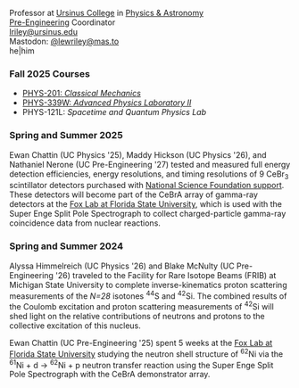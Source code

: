 Professor at [Ursinus College](https://www.ursinus.edu) in [Physics & Astronomy](https://www.ursinus.edu/academics/physics-and-astronomy/)<BR />
[Pre-Engineering](https://www.ursinus.edu/academics/pre-engineering/) Coordinator<BR />
[lriley@ursinus.edu](mailto:lriley@ursinus.edu)<BR />
Mastodon: <a  rel="me" href="https://mas.to/@lewriley">@lewriley@mas.to</a><BR />
he|him

### Fall 2025 Courses
- [PHYS-201: *Classical Mechanics*](https://ursinus.instructure.com/courses/19886)
- [PHYS-339W: *Advanced Physics Laboratory II*](https://ursinus.instructure.com/courses/19151)
- PHYS-121L: *Spacetime and Quantum Physics Lab*

### Spring and Summer 2025
Ewan Chattin (UC Physics '25), Maddy Hickson (UC Physics '26), and Nathaniel Nerone (UC Pre-Engineering '27) tested and measured full energy detection efficiencies, energy resolutions, and timing resolutions of 9 CeBr<SUB>3</SUB> scintillator detectors purchased with [National Science Foundation support](https://www.nsf.gov/awardsearch/showAward?AWD_ID=2405485). These detectors will become part of the CeBrA array of gamma-ray detectors at the [Fox Lab at Florida State University](http://fsunuc.physics.fsu.edu/research/fox_lab/), which is used with the Super Enge Split Pole Spectrograph to collect charged-particle gamma-ray coincidence data from nuclear reactions. 

### Spring and Summer 2024
Alyssa Himmelreich (UC Physics '26) and Blake McNulty (UC Pre-Engineering '26) traveled to the Facility for Rare Isotope Beams (FRIB) at Michigan State University to complete inverse-kinematics proton scattering measurements of the <I>N=28</I> isotones <SUP>44</SUP>S and <SUP>42</SUP>Si. The combined results of the Coulomb excitation and proton scattering measurements of <SUP>42</SUP>Si will shed light on the relative contributions of neutrons and protons to the collective excitation of this nucleus.

Ewan Chattin (UC Pre-Engineering '25) spent 5 weeks at the [Fox Lab at Florida State University](http://fsunuc.physics.fsu.edu/research/fox_lab/) studying the neutron shell structure of <SUP>62</SUP>Ni via the <SUP>61</SUP>Ni + d &rarr; <SUP>62</SUP>Ni + p neutron transfer reaction using the Super Enge Split Pole Spectrograph with the CeBrA demonstrator array.

